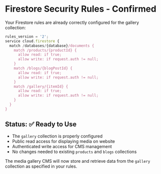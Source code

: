 # Firestore Security Rules - Confirmed

Your Firestore rules are already correctly configured for the gallery collection:

```javascript
rules_version = '2';
service cloud.firestore {
  match /databases/{database}/documents {
    match /products/{productId} {
      allow read: if true;
      allow write: if request.auth != null;
    }
    match /blogs/{blogPostId} {
      allow read: if true;
      allow write: if request.auth != null;
    }
    match /gallery/{itemId} {
      allow read: if true;
      allow write: if request.auth != null;
    }
  }
}
```

## Status: ✅ Ready to Use
- The `gallery` collection is properly configured
- Public read access for displaying media on website
- Authenticated write access for CMS management
- No changes needed to existing `products` and `blogs` collections

The media gallery CMS will now store and retrieve data from the `gallery` collection as specified in your rules.